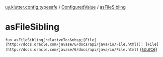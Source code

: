 [uy.klutter.config.typesafe](../index.md) / [ConfiguredValue](index.md) / [asFileSibling](.)


# asFileSibling
`fun asFileSibling(relativeTo:&nbsp;[File](http://docs.oracle.com/javase/6/docs/api/java/io/File.html)): [File](http://docs.oracle.com/javase/6/docs/api/java/io/File.html)` [(source)](https://github.com/kohesive/klutter/blob/master/config-typesafe-jdk6/src/main/kotlin/uy/klutter/config/typesafe/TypesafeConfig_Ext.kt#L45)


